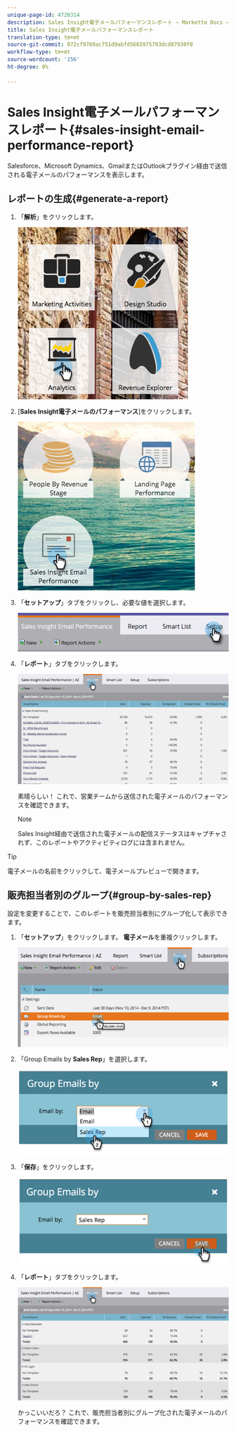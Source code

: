```yaml
---
unique-page-id: 4720314
description: Sales Insight電子メールパフォーマンスレポート — Marketto Docs — 製品ドキュメント
title: Sales Insight電子メールパフォーマンスレポート
translation-type: tm+mt
source-git-commit: 972cf9769ac751d9abfd5665975703dcd07930f0
workflow-type: tm+mt
source-wordcount: '156'
ht-degree: 0%

---
```



# Sales Insight電子メールパフォーマンスレポート{#sales-insight-email-performance-report}

Salesforce、Microsoft Dynamics、GmailまたはOutlookプラグイン経由で送信される電子メールのパフォーマンスを表示します。

## レポートの生成{#generate-a-report}

1. 「**解析**」をクリックします。

   ![](assets/mainnav-analyticshand-small.png)

1. [**Sales Insight電子メールのパフォーマンス**]をクリックします。

   ![](assets/analytics-salesemailreporthand.png)

1. 「**セットアップ**」タブをクリックし、必要な値を選択します。

   ![](assets/three.png)

1. 「**レポート**」タブをクリックします。

   ![](assets/image2014-12-9-12-3a5-3a35.png)

   素晴らしい！ これで、営業チームから送信された電子メールのパフォーマンスを確認できます。

   >[!NOTE]
   >
   >Sales Insight経由で送信された電子メールの配信ステータスはキャプチャされず、このレポートやアクティビティログには含まれません。

>[!TIP]
>
>電子メールの名前をクリックして、電子メールプレビューで開きます。

## 販売担当者別のグループ{#group-by-sales-rep}

設定を変更することで、このレポートを販売担当者別にグループ化して表示できます。

1. 「**セットアップ**」をクリックします。 **電子メール**&#x200B;を重複クリックします。

   ![](assets/image2014-12-9-12-3a12-3a19.png)

1. 「Group Emails by **Sales Rep**」を選択します。

   ![](assets/image2014-12-9-12-3a16-3a42.png)

1. 「**保存**」をクリックします。

   ![](assets/image2014-12-9-12-3a17-3a39.png)

1. 「**レポート**」タブをクリックします。

   ![](assets/image2014-12-9-12-3a19-3a7.png)

   かっこいいだろ？ これで、販売担当者別にグループ化された電子メールのパフォーマンスを確認できます。
